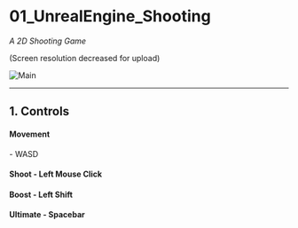 # 01_UnrealEngine_Shooting

_A 2D Shooting Game_

(Screen resolution decreased for upload)

![Main](https://user-images.githubusercontent.com/57009810/211534980-30445a2f-fdc1-4d18-becc-5a05b63c6856.gif)

-------
<h2> 1. Controls </h2>

<h4> Movement</h4> -  WASD 
<h4> Shoot -  Left Mouse Click </h4>
<h4> Boost -  Left Shift </h4>
<h4> Ultimate -  Spacebar </h4>
